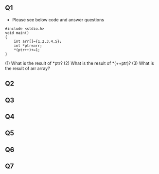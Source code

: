 ## Q1
* Please see below code and answer questions
```
#include <stdio.h>
void main()
{
	int arr[]={1,2,3,4,5};
	int *ptr=arr;
	*(ptr++)+=1;
}
```
(1) What is the result of *ptr?
(2) What is the result of *(++ptr)?
(3) What is the result of arr array?

## Q2

## Q3

## Q4

## Q5

## Q6

## Q7
